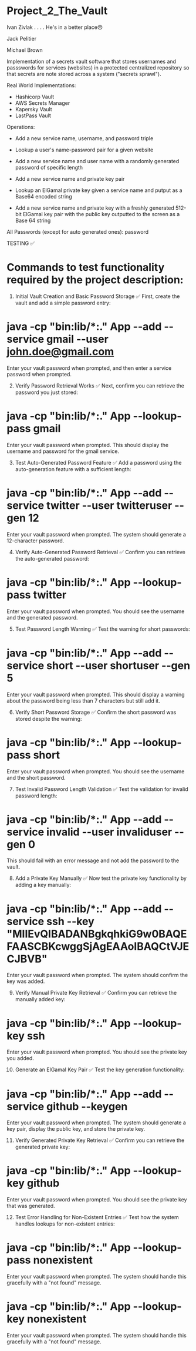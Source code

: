 # Project_2_The_Vault

Ivan Zivlak . . . . He's in a better place😞
    
Jack Pelitier

Michael Brown

Implementation of a secrets vault software that stores usernames and passswords for services (websites) in a protected centralized repository so that secrets are note stored across a system ("secrets sprawl"). 

Real World Implementations: 
- Hashicorp Vault
- AWS Secrets Manager
- Kapersky Vault
- LastPass Vault

Operations:
- Add a new service name, username, and password triple

- Lookup a user's name-password pair for a given website

- Add a new service name and user name with a randomly generated password of specific length

- Add a new service name and private key pair 

- Lookup an ElGamal private key given a service name and putput as a Base64 encoded string

- Add a new service name and private key with a freshly generated 512-bit ElGamal key pair with the public key outputted to the screen as a Base 64 string



All Passwords (except for auto generated ones): password

TESTING ✅
# Commands to test functionality required by the project description:


1. Initial Vault Creation and Basic Password Storage ✅
First, create the vault and add a simple password entry:
# java -cp "bin:lib/*:." App --add --service gmail --user john.doe@gmail.com
Enter your vault password when prompted, and then enter a service password when prompted.

2. Verify Password Retrieval Works ✅
Next, confirm you can retrieve the password you just stored:
# java -cp "bin:lib/*:." App --lookup-pass gmail
Enter your vault password when prompted. This should display the username and password for the gmail service.

3. Test Auto-Generated Password Feature ✅
Add a password using the auto-generation feature with a sufficient length:
# java -cp "bin:lib/*:." App --add --service twitter --user twitteruser --gen 12
Enter your vault password when prompted. The system should generate a 12-character password.

4. Verify Auto-Generated Password Retrieval ✅
Confirm you can retrieve the auto-generated password:
# java -cp "bin:lib/*:." App --lookup-pass twitter
Enter your vault password when prompted. You should see the username and the generated password.

5. Test Password Length Warning ✅
Test the warning for short passwords:
# java -cp "bin:lib/*:." App --add --service short --user shortuser --gen 5
Enter your vault password when prompted. This should display a warning about the password being less than 7 characters but still add it.

6. Verify Short Password Storage ✅
Confirm the short password was stored despite the warning:
# java -cp "bin:lib/*:." App --lookup-pass short
Enter your vault password when prompted. You should see the username and the short password.

7. Test Invalid Password Length Validation ✅
Test the validation for invalid password length:
# java -cp "bin:lib/*:." App --add --service invalid --user invaliduser --gen 0
This should fail with an error message and not add the password to the vault.

8. Add a Private Key Manually ✅
Now test the private key functionality by adding a key manually:
# java -cp "bin:lib/*:." App --add --service ssh --key "MIIEvQIBADANBgkqhkiG9w0BAQEFAASCBKcwggSjAgEAAoIBAQCtVJECJBVB"
Enter your vault password when prompted. The system should confirm the key was added.

9. Verify Manual Private Key Retrieval ✅
Confirm you can retrieve the manually added key:
# java -cp "bin:lib/*:." App --lookup-key ssh
Enter your vault password when prompted. You should see the private key you added.

10. Generate an ElGamal Key Pair ✅
Test the key generation functionality:
# java -cp "bin:lib/*:." App --add --service github --keygen
Enter your vault password when prompted. The system should generate a key pair, display the public key, and store the private key.

11. Verify Generated Private Key Retrieval ✅
Confirm you can retrieve the generated private key:
# java -cp "bin:lib/*:." App --lookup-key github
Enter your vault password when prompted. You should see the private key that was generated.

12. Test Error Handling for Non-Existent Entries ✅
Test how the system handles lookups for non-existent entries:
# java -cp "bin:lib/*:." App --lookup-pass nonexistent
Enter your vault password when prompted. The system should handle this gracefully with a "not found" message.
# java -cp "bin:lib/*:." App --lookup-key nonexistent
Enter your vault password when prompted. The system should handle this gracefully with a "not found" message.

